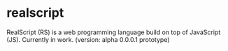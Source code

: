 # realscript
RealScript (RS) is a web programming language build on top of JavaScript (JS).
Currently in work. (version: alpha 0.0.0.1 prototype)
